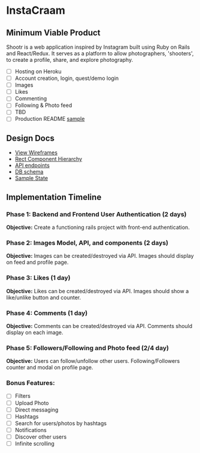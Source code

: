 # InstaCraam

## Minimum Viable Product

Shootr is a web application inspired by Instagram built using Ruby on Rails
and React/Redux. It serves as a platform to allow photographers, 'shooters', to create a profile, share, and explore photography.

- [ ] Hosting on Heroku
- [ ] Account creation, login, quest/demo login
- [ ] Images
- [ ] Likes
- [ ] Commenting
- [ ] Following & Photo feed
- [ ] TBD
- [ ] Production README [sample](docs/production_readme.md)

## Design Docs

* [View Wireframes]()
* [Rect Component Hierarchy][component-hierarchy]
* [API endpoints][api-endpoints]
* [DB schema][schema]
* [Sample State][sample-state]

[api-endpoints]: api-endpoints.md
[component-hierarchy]: component-hierarchy.md
[schema]: schema.md
[sample-state]: sample-state.md

## Implementation Timeline

### Phase 1: Backend and Frontend User Authentication (2 days)

**Objective:** Create a functioning rails project with front-end authentication.

### Phase 2: Images Model, API, and components (2 days)

**Objective:** Images can be created/destroyed via API. Images should display on feed and profile page.

### Phase 3: Likes (1 day)

**Objective:** Likes can be created/destroyed via API. Images should show a like/unlike button and counter.

### Phase 4: Comments (1 day)

**Objective:** Comments can be created/destroyed via API. Comments should display on each image.

### Phase 5: Followers/Following and Photo feed (2/4 day)

**Objective:** Users can follow/unfollow other users. Following/Followers counter and modal on profile page.


### Bonus Features:

- [ ] Filters
- [ ] Upload Photo
- [ ] Direct messaging
- [ ] Hashtags
- [ ] Search for users/photos by hashtags
- [ ] Notifications
- [ ] Discover other users
- [ ] Infinite scrolling
